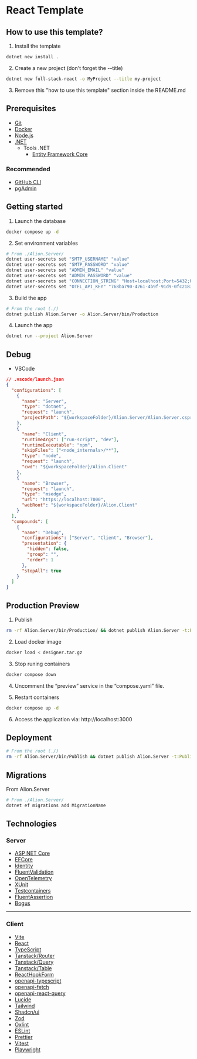 # React Template

## How to use this template?

1. Install the template

```bash
dotnet new install .
```

2. Create a new project (don't forget the --title)

```bash
dotnet new full-stack-react -o MyProject --title my-project
```

3. Remove this "how to use this template" section inside the README.md

## Prerequisites

- [Git](https://git-scm.com/)
- [Docker](https://www.docker.com/)
- [Node.js](https://nodejs.org)
- [.NET](https://dotnet.microsoft.com/en-us/download)
  - Tools .NET
    - [Entity Framework Core](https://learn.microsoft.com/en-us/ef/core/cli/dotnet)

### Recommended

- [GitHub CLI](https://cli.github.com/)
- [pgAdmin](https://www.pgadmin.org/)

## Getting started

1. Launch the database

```bash
docker compose up -d
```

2. Set environment variables

```bash
# From ./Alion.Server/
dotnet user-secrets set "SMTP_USERNAME" "value"
dotnet user-secrets set "SMTP_PASSWORD" "value"
dotnet user-secrets set "ADMIN_EMAIL" "value"
dotnet user-secrets set "ADMIN_PASSWORD" "value"
dotnet user-secrets set "CONNECTION_STRING" "Host=localhost;Port=5432;Username=postgres;Password=postgres;Database=alion;"
dotnet user-secrets set "OTEL_API_KEY" "768ba790-4261-4b9f-91d9-0fc21838463c"
```

3. Build the app

```bash
# From the root (./)
dotnet publish Alion.Server -o Alion.Server/bin/Production
```

4. Launch the app

```bash
dotnet run --project Alion.Server
```

## Debug

- VSCode

```json
// .vscode/launch.json
{
  "configurations": [
    {
      "name": "Server",
      "type": "dotnet",
      "request": "launch",
      "projectPath": "${workspaceFolder}/Alion.Server/Alion.Server.csproj"
    },
    {
      "name": "Client",
      "runtimeArgs": ["run-script", "dev"],
      "runtimeExecutable": "npm",
      "skipFiles": ["<node_internals>/**"],
      "type": "node",
      "request": "launch",
      "cwd": "${workspaceFolder}/Alion.Client"
    },
    {
      "name": "Browser",
      "request": "launch",
      "type": "msedge",
      "url": "https://localhost:7000",
      "webRoot": "${workspaceFolder}/Alion.Client"
    }
  ],
  "compounds": [
    {
      "name": "Debug",
      "configurations": ["Server", "Client", "Browser"],
      "presentation": {
        "hidden": false,
        "group": "",
        "order": 1
      },
      "stopAll": true
    }
  ]
}
```

## Production Preview

1. Publish

```bash
rm -rf Alion.Server/bin/Production/ && dotnet publish Alion.Server -t:PublishContainer -p ContainerArchiveOutputPath=../designer.tar.gz -o Alion.Server/bin/Production
```

2. Load docker image

```bash
docker load < designer.tar.gz
```

3. Stop runing containers

```bash
docker compose down
```

4. Uncomment the “preview” service in the “compose.yaml” file.

5. Restart containers

```bash
docker compose up -d
```

6. Access the application via: http://localhost:3000

## Deployment

```bash
# From the root (./)
rm -rf Alion.Server/bin/Publish && dotnet publish Alion.Server -t:PublishContainer -p ContainerArchiveOutputPath=../alion.tar.gz -o Alion.Server/bin/Publish
```

## Migrations

From Alion.Server

```bash
# From ./Alion.Server/
dotnet ef migrations add MigrationName
```

## Technologies

### Server

- [ASP NET Core](https://dotnet.microsoft.com/apps/aspnet)
- [EFCore](https://learn.microsoft.com/en-us/ef/core/)
- [Identity](https://learn.microsoft.com/en-us/aspnet/core/security/authentication/identity)
- [FluentValidation](https://fluentvalidation.net/)
- [OpenTelemetry](https://opentelemetry.io/)
- [XUnit](https://xunit.net/)
- [Testcontainers](https://testcontainers.com/)
- [FluentAssertion](https://fluentassertions.com/)
- [Bogus](https://github.com/bchavez/Bogus)

---

### Client

- [Vite](https://vitejs.dev/)
- [React](https://react.dev/)
- [TypeScript](https://www.typescriptlang.org/)
- [Tanstack/Router](https://tanstack.com/router/)
- [Tanstack/Query](https://tanstack.com/query/)
- [Tanstack/Table](https://tanstack.com/table/)
- [ReactHookForm](https://react-hook-form.com/)
- [openapi-typescript](https://openapi-ts.dev/)
- [openapi-fetch](https://openapi-ts.dev/openapi-fetch/)
- [openapi-react-query](https://openapi-ts.dev/openapi-react-query/)
- [Lucide](https://lucide.dev/)
- [Tailwind](https://tailwindcss.com/)
- [Shadcn/ui](https://ui.shadcn.com/)
- [Zod](https://zod.dev/)
- [Oxlint](https://oxc-project.github.io/docs/guide/usage/linter.html)
- [ESLint](https://eslint.org/)
- [Prettier](https://prettier.io/)
- [Vitest](https://vitest.dev/)
- [Playwright](https://playwright.dev/)
